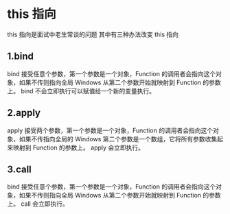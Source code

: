 # this 指向

this 指向是面试中老生常谈的问题
其中有三种办法改变 this 指向

## 1.bind

bind 接受任意个参数，第一个参数是一个对象，Function 的调用者会指向这个对象，如果不传则指向全局 Windows
从第二个参数开始就映射到 Function 的参数上。
bind 不会立即执行可以赋值给一个新的变量执行。

## 2.apply

apply 接受两个参数，第一个参数是一个对象，Function 的调用者会指向这个对象，如果不传指向全局的 Windows
第二个参数是一个数组，它将所有参数收集起来映射到 Function 的参数上。
apply 会立即执行。

## 3.call

bind 接受任意个参数，第一个参数是一个对象，Function 的调用者会指向这个对象，如果不传则指向全局 Windows
从第二个参数开始就映射到 Function 的参数上。
call 会立即执行。
